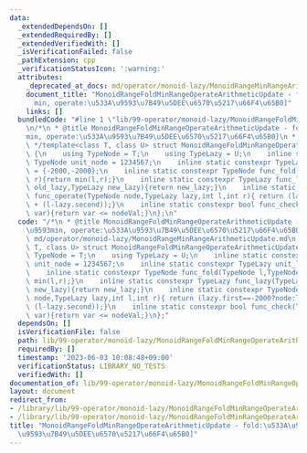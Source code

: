 ```yaml
---
data:
  _extendedDependsOn: []
  _extendedRequiredBy: []
  _extendedVerifiedWith: []
  _isVerificationFailed: false
  _pathExtension: cpp
  _verificationStatusIcon: ':warning:'
  attributes:
    _deprecated_at_docs: md/operator/monoid-lazy/MonoidRangeMinRangeArithmeticUpdate.md
    document_title: "MonoidRangeFoldMinRangeOperateArithmeticUpdate - fold:\u533A\u9593\
      min, operate:\u533A\u9593\u7B49\u5DEE\u6570\u5217\u66F4\u65B0]"
    links: []
  bundledCode: "#line 1 \"lib/99-operator/monoid-lazy/MonoidRangeFoldMinRangeOperateArithmeticUpdate.cpp\"\
    \n/*\n * @title MonoidRangeFoldMinRangeOperateArithmeticUpdate - fold:\u533A\u9593\
    min, operate:\u533A\u9593\u7B49\u5DEE\u6570\u5217\u66F4\u65B0]\n * @docs md/operator/monoid-lazy/MonoidRangeMinRangeArithmeticUpdate.md\n\
    \ */template<class T, class U> struct MonoidRangeFoldMinRangeOperateArithmeticUpdate\
    \ {\n    using TypeNode = T;\n    using TypeLazy = U;\n    inline static constexpr\
    \ TypeNode unit_node = 1234567;\n    inline static constexpr TypeLazy unit_lazy\
    \ = {-2000,-2000};\n    inline static constexpr TypeNode func_fold(TypeNode l,TypeNode\
    \ r){return min(l,r);}\n    inline static constexpr TypeLazy func_lazy(TypeLazy\
    \ old_lazy,TypeLazy new_lazy){return new_lazy;}\n    inline static constexpr TypeNode\
    \ func_operate(TypeNode node,TypeLazy lazy,int l,int r){ return (lazy.first==-2000?node:lazy.first\
    \ + (l-lazy.second));}\n    inline static constexpr bool func_check(TypeNode nodeVal,TypeNode\
    \ var){return var <= nodeVal;}\n};\n"
  code: "/*\n * @title MonoidRangeFoldMinRangeOperateArithmeticUpdate - fold:\u533A\
    \u9593min, operate:\u533A\u9593\u7B49\u5DEE\u6570\u5217\u66F4\u65B0]\n * @docs\
    \ md/operator/monoid-lazy/MonoidRangeMinRangeArithmeticUpdate.md\n */template<class\
    \ T, class U> struct MonoidRangeFoldMinRangeOperateArithmeticUpdate {\n    using\
    \ TypeNode = T;\n    using TypeLazy = U;\n    inline static constexpr TypeNode\
    \ unit_node = 1234567;\n    inline static constexpr TypeLazy unit_lazy = {-2000,-2000};\n\
    \    inline static constexpr TypeNode func_fold(TypeNode l,TypeNode r){return\
    \ min(l,r);}\n    inline static constexpr TypeLazy func_lazy(TypeLazy old_lazy,TypeLazy\
    \ new_lazy){return new_lazy;}\n    inline static constexpr TypeNode func_operate(TypeNode\
    \ node,TypeLazy lazy,int l,int r){ return (lazy.first==-2000?node:lazy.first +\
    \ (l-lazy.second));}\n    inline static constexpr bool func_check(TypeNode nodeVal,TypeNode\
    \ var){return var <= nodeVal;}\n};"
  dependsOn: []
  isVerificationFile: false
  path: lib/99-operator/monoid-lazy/MonoidRangeFoldMinRangeOperateArithmeticUpdate.cpp
  requiredBy: []
  timestamp: '2023-06-03 10:08:48+09:00'
  verificationStatus: LIBRARY_NO_TESTS
  verifiedWith: []
documentation_of: lib/99-operator/monoid-lazy/MonoidRangeFoldMinRangeOperateArithmeticUpdate.cpp
layout: document
redirect_from:
- /library/lib/99-operator/monoid-lazy/MonoidRangeFoldMinRangeOperateArithmeticUpdate.cpp
- /library/lib/99-operator/monoid-lazy/MonoidRangeFoldMinRangeOperateArithmeticUpdate.cpp.html
title: "MonoidRangeFoldMinRangeOperateArithmeticUpdate - fold:\u533A\u9593min, operate:\u533A\
  \u9593\u7B49\u5DEE\u6570\u5217\u66F4\u65B0]"
---
```

